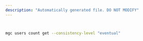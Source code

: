 ```yaml
---
description: "Automatically generated file. DO NOT MODIFY"
---
```


```bash


mgc users count get --consistency-level "eventual"

```